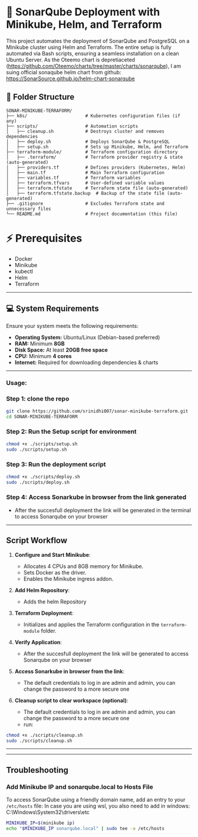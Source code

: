 # 🚀 SonarQube Deployment with Minikube, Helm, and Terraform

This project automates the deployment of SonarQube and PostgreSQL on a Minikube cluster using Helm and Terraform. The entire setup is fully automated via Bash scripts, ensuring a seamless installation on a clean Ubuntu Server.
As the Oteemo chart is depretiaceted (https://github.com/Oteemo/charts/tree/master/charts/sonarqube), I am suing official sonaqube helm chart from github: https://SonarSource.github.io/helm-chart-sonarqube

## 📁 Folder Structure

```plaintext
SONAR-MINIKUBE-TERRAFORM/
├── k8s/                      # Kubernetes configuration files (if any)
├── scripts/                  # Automation scripts
│   ├── cleanup.sh            # Destroys cluster and removes dependencies
│   ├── deploy.sh             # Deploys SonarQube & PostgreSQL
│   ├── setup.sh              # Sets up Minikube, Helm, and Terraform
├── terraform-module/         # Terraform configuration directory
│   ├── .terraform/           # Terraform provider registry & state (auto-generated)
│   ├── providers.tf          # Defines providers (Kubernetes, Helm)
│   ├── main.tf               # Main Terraform configuration
│   ├── variables.tf          # Terraform variables
│   ├── terraform.tfvars      # User-defined variable values
│   ├── terraform.tfstate     # Terraform state file (auto-generated)
│   ├── terraform.tfstate.backup  # Backup of the state file (auto-generated)
├── .gitignore                # Excludes Terraform state and unnecessary files
└── README.md                 # Project documentation (this file)
```
# ⚡ Prerequisites

- Docker
- Minikube
- kubectl
- Helm  
- Terraform  

---

## 💻 System Requirements

Ensure your system meets the following requirements:

- **Operating System:** Ubuntu/Linux (Debian-based preferred)  
- **RAM:** Minimum **8GB**  
- **Disk Space:** At least **20GB free space**  
- **CPU:** Minimum **4 cores**  
- **Internet:** Required for downloading dependencies & charts  

---


### Usage:

### Step 1: clone the repo
```bash
git clone https://github.com/srinidhi007/sonar-minikube-terraform.git
cd SONAR-MINIKUBE-TERRAFORM
```

### Step 2: Run the Setup script for environment
```bash
chmod +x ./scripts/setup.sh
sudo ./scripts/setup.sh
```

### Step 3: Run the deployment script
```bash
chmod +x ./scripts/deploy.sh
sudo ./scripts/deploy.sh
```

### Step 4: Access Sonarkube in browser from the link generated
- After the succesfull deployment the link will be generated in the terminal to access Sonarqube on your browser

---

## Script Workflow

1. **Configure and Start Minikube**:
   - Allocates 4 CPUs and 8GB memory for Minikube.
   - Sets Docker as the driver.
   - Enables the Minikube ingress addon.

2. **Add Helm Repository**:
   - Adds the helm Repository

3. **Terraform Deployment**:
   - Initializes and applies the Terraform configuration in the `terraform-module` folder.

4. **Verify Application**:
   - After the succesfull deployment the link will be generated to access Sonarqube on your browser   

5. **Access Sonarkube in browser from the link**:
   - The default credentials to log in are admin and admin, you can change the password to a more secure one

6. **Cleanup script to clear workspace (optional)**:
   - The default credentials to log in are admin and admin, you can change the password to a more secure one
   - run:
```bash
chmod +x ./scripts/cleanup.sh
sudo ./scripts/cleanup.sh
```
---
---

## Troubleshooting

### Add Minikube IP and sonarqube.local to Hosts File
To access SonarQube using a friendly domain name, add an entry to your `/etc/hosts` file:
In case you are using wsl, you also need to add in windows: C:\Windows\System32\drivers\etc
```bash
MINIKUBE_IP=$(minikube ip)
echo "$MINIKUBE_IP sonarqube.local" | sudo tee -a /etc/hosts
```

